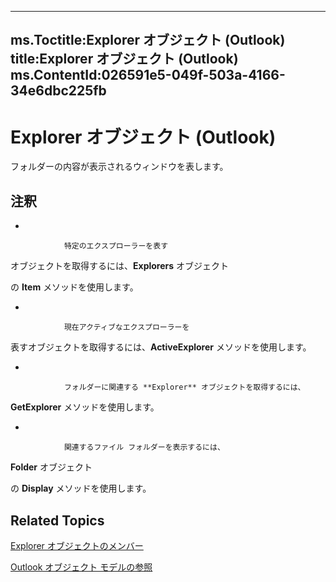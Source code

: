 

---
ms.Toctitle:Explorer オブジェクト (Outlook)
title:Explorer オブジェクト (Outlook)
ms.ContentId:026591e5-049f-503a-4166-34e6dbc225fb
---
# Explorer オブジェクト (Outlook)




フォルダーの内容が表示されるウィンドウを表します。

## 注釈


- 



				特定のエクスプローラーを表す



オブジェクトを取得するには、**Explorers** オブジェクト



の **Item** メソッドを使用します。



			
- 



				現在アクティブなエクスプローラーを


表すオブジェクトを取得するには、**ActiveExplorer** メソッドを使用します。




			
- 



				フォルダーに関連する **Explorer** オブジェクトを取得するには、



**GetExplorer** メソッドを使用します。



			
- 



				関連するファイル フォルダーを表示するには、



**Folder** オブジェクト



の **Display** メソッドを使用します。



			




## Related Topics

[Explorer オブジェクトのメンバー](4412c507-4dcd-6005-b9c8-11824624250d.md)

[Outlook オブジェクト モデルの参照](73221b13-d8d8-99b8-3394-b95dbbfd5ddc.md)




